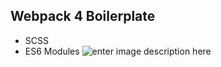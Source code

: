 ## Webpack 4 Boilerplate

- SCSS
- ES6 Modules
  ![enter image description here](https://raw.githubusercontent.com/webpack/media/master/logo/icon-square-big.png)
